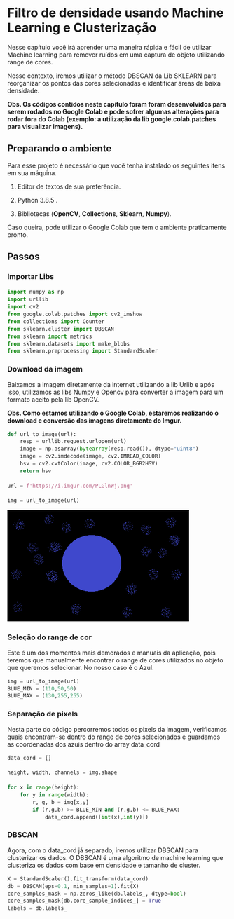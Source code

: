 # Filtro de densidade usando Machine Learning e Clusterização

Nesse capítulo você irá aprender uma maneira rápida e fácil de utilizar Machine learning para remover ruídos em uma captura de objeto utilizando range de cores.

Nesse contexto, iremos utilizar o método DBSCAN da Lib SKLEARN para reorganizar os pontos das cores selecionadas e identificar áreas de baixa densidade.

**Obs. Os códigos contidos neste capítulo foram foram desenvolvidos para serem rodados no Google Colab e pode sofrer algumas alterações para rodar fora do Colab (exemplo: a utilização da lib google.colab.patches para visualizar imagens).**

## Preparando o ambiente

Para esse projeto é necessário que você tenha instalado os seguintes itens em sua máquina.

1. Editor de textos de sua preferência.

2. Python 3.8.5 .

3. Bibliotecas (**OpenCV**, **Collections**, **Sklearn**, **Numpy**).

Caso queira, pode utilizar o Google Colab que tem o ambiente praticamente pronto.

## Passos

### Importar Libs

```python
import numpy as np
import urllib
import cv2
from google.colab.patches import cv2_imshow
from collections import Counter
from sklearn.cluster import DBSCAN
from sklearn import metrics
from sklearn.datasets import make_blobs
from sklearn.preprocessing import StandardScaler
```

### Download da imagem

Baixamos a imagem diretamente da internet utilizando a lib Urlib e após isso, utilizamos as libs Numpy e Opencv para converter a imagem para um formato aceito pela lib OpenCV.

**Obs. Como estamos utilizando o Google Colab, estaremos realizando o download e conversão das imagens diretamente do Imgur.**
```python
def url_to_image(url):
    resp = urllib.request.urlopen(url)
    image = np.asarray(bytearray(resp.read()), dtype="uint8")
    image = cv2.imdecode(image, cv2.IMREAD_COLOR)
    hsv = cv2.cvtColor(image, cv2.COLOR_BGR2HSV)
    return hsv

url = f'https://i.imgur.com/PLGlnWj.png'

img = url_to_image(url)
```
![image info](../imagens/cap3/PLGlnWj.png)


### Seleção do range de cor

Este é um dos momentos mais demorados e manuais da aplicação, pois teremos que manualmente encontrar o range de cores utilizados no objeto que queremos selecionar.
No nosso caso é o Azul.

```python
img = url_to_image(url)
BLUE_MIN = (110,50,50)
BLUE_MAX = (130,255,255)

```

### Separação de pixels

Nesta parte do código percorremos todos os pixels da imagem, verificamos quais encontram-se dentro do range de cores selecionados e guardamos as coordenadas dos azuis dentro do array data_cord

```python
data_cord = []

height, width, channels = img.shape

for x in range(height): 
    for y in range(width):
        r, g, b = img[x,y]
        if (r,g,b) >= BLUE_MIN and (r,g,b) <= BLUE_MAX:
            data_cord.append([int(x),int(y)])
```

### DBSCAN

Agora, com o data_cord já separado, iremos utilizar DBSCAN para clusterizar os dados.
O DBSCAN é uma algoritmo de machine learning que clusteriza os dados com base em densidade e tamanho de cluster.

```python
X = StandardScaler().fit_transform(data_cord)
db = DBSCAN(eps=0.1, min_samples=1).fit(X)
core_samples_mask = np.zeros_like(db.labels_, dtype=bool)
core_samples_mask[db.core_sample_indices_] = True
labels = db.labels_
```
